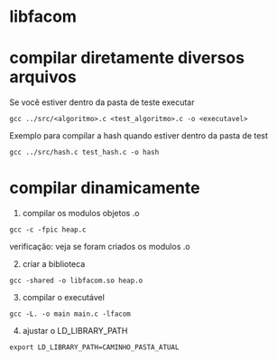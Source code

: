 # libfacom

# compilar diretamente diversos arquivos

Se você estiver dentro da pasta de teste executar
```
gcc ../src/<algoritmo>.c <test_algoritmo>.c -o <executavel>
```

Exemplo para compilar a hash quando estiver dentro da pasta de test

```
gcc ../src/hash.c test_hash.c -o hash
```




# compilar dinamicamente

1. compilar os modulos objetos .o
```
gcc -c -fpic heap.c
```
verificação: veja se foram criados os modulos .o

2. criar a biblioteca
```
gcc -shared -o libfacom.so heap.o
```

3. compilar o executável
```
gcc -L. -o main main.c -lfacom 
```
4. ajustar o LD_LIBRARY_PATH
```
export LD_LIBRARY_PATH=CAMINHO_PASTA_ATUAL
```
